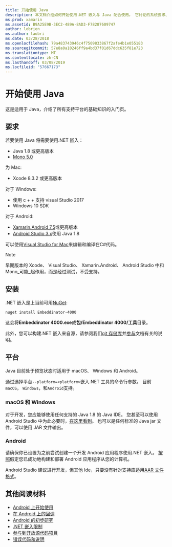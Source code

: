 ```yaml
---
title: 开始使用 Java
description: 本文档介绍如何开始使用.NET 嵌入与 Java 配合使用。 它讨论的系统要求、 安装和支持的平台。
ms.prod: xamarin
ms.assetid: B9A25E9B-3EC2-489A-8AD3-F78287609747
author: lobrien
ms.author: laobri
ms.date: 03/28/2018
ms.openlocfilehash: 79a483743946c4f7509833867f2afe4b1e055183
ms.sourcegitcommit: 57e8a0a10246ff9a4bd37f01d67ddc635f81e723
ms.translationtype: MT
ms.contentlocale: zh-CN
ms.lasthandoff: 03/08/2019
ms.locfileid: "57667173"
---
```

# <a name="getting-started-with-java"></a>开始使用 Java

这是适用于 Java，介绍了所有支持平台的基础知识的入门页。

## <a name="requirements"></a>要求

若要使用 Java 将需要使用.NET 嵌入：

* Java 1.8 或更高版本
* [Mono 5.0](https://www.mono-project.com/download/)

为 Mac:

* Xcode 8.3.2 或更高版本

对于 Windows:

* 使用 c + + 支持 visual Studio 2017
* Windows 10 SDK

对于 Android:

* [Xamarin.Android 7.5](https://visualstudio.microsoft.com/xamarin/)或更高版本
* [Android Studio 3.x](https://developer.android.com/studio/index.html)使用 Java 1.8

可以使用[Visual Studio for Mac](https://visualstudio.microsoft.com/vs/mac/)来编辑和编译在C#代码。

> [!NOTE]
> 早期版本的 Xcode、 Visual Studio、 Xamarin.Android、 Android Studio 中和 Mono_可能_起作用，而是经过测试，不受支持。

## <a name="installation"></a>安装

.NET 嵌入是上当前可用[NuGet](https://www.nuget.org/packages/Embeddinator-4000/):

```shell
nuget install Embeddinator-4000
```

这会将**Embeddinator 4000.exe**成**包/Embeddinator 4000/工具**目录。

此外，您可以构建.NET 嵌入来自源，请参阅我们[git 存储库](https://github.com/mono/Embeddinator-4000/)并[参与](https://github.com/mono/Embeddinator-4000/blob/master/Contributing.md)文档有关的说明。

## <a name="platforms"></a>平台

Java 目前处于预览状态时适用于 macOS、 Windows 和 Android。

通过选择平台`--platform=<platform>`嵌入.NET 工具的命令行参数。 目前`macOS`， `Windows`，和`Android`支持。

### <a name="macos-and-windows"></a>macOS 和 Windows

对于开发，您应能够使用任何支持的 Java 1.8 的 Java IDE。 您甚至可以使用 Android Studio 中为此必要时，[在这里看到](https://stackoverflow.com/questions/16626810/can-android-studio-be-used-to-run-standard-java-projects)。 也可以是任何标准的 Java jar 文件，可以使用 JAR 文件输出。

### <a name="android"></a>Android

请确保你已设置为之前尝试创建一个开发 Android 应用程序使用.NET 嵌入。 [按照](~/tools/dotnet-embedding/get-started/java/android.md)假定您已成功地构建和部署 Android 应用程序从您的计算机。

Android Studio 建议进行开发，但其他 Ide，只要没有针对支持应适用[AAR 文件格式](https://developer.android.com/studio/projects/android-library.html)。

## <a name="further-reading"></a>其他阅读材料

* [Android 上开始使用](~/tools/dotnet-embedding/get-started/java/android.md)
* [在 Android 上的回调](~/tools/dotnet-embedding/android/callbacks.md)
* [Android 的初步研究](~/tools/dotnet-embedding/android/index.md)
* [.NET 嵌入限制](~/tools/dotnet-embedding/limitations.md)
* [参与到开放源代码项目](https://github.com/mono/Embeddinator-4000/blob/master/Contributing.md)
* [错误代码和说明](~/tools/dotnet-embedding/errors.md)
